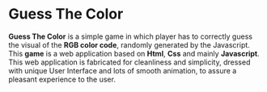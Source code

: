 # Guess The Color
**Guess The Color** is a simple game in which player has to correctly guess the visual of the **RGB color code**, randomly generated by the Javascript. This **game** is a web application based on **Html**, **Css** and mainly **Javascript**.
This web application is fabricated for cleanliness and simplicity, dressed with unique User Interface and lots of smooth animation, to assure a pleasant experience to the user.
